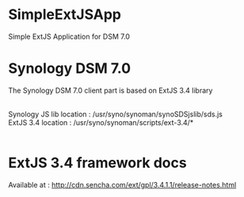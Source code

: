 # SimpleExtJSApp
Simple ExtJS Application for DSM 7.0 <br>

# Synology DSM 7.0
The Synology DSM 7.0 client part is based on ExtJS 3.4 library <br><br>

Synology JS lib location : /usr/syno/synoman/synoSDSjslib/sds.js <br>
ExtJS 3.4 location : /usr/syno/synoman/scripts/ext-3.4/* <br><br>

# ExtJS 3.4 framework docs
Available at : http://cdn.sencha.com/ext/gpl/3.4.1.1/release-notes.html<br>





